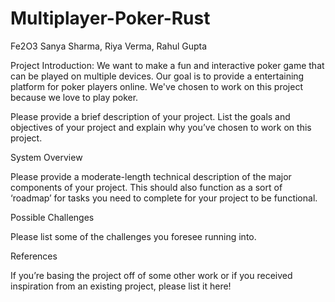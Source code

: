 # Multiplayer-Poker-Rust

Fe2O3
Sanya Sharma, Riya Verma, Rahul Gupta

Project Introduction: We want to make a fun and interactive poker game that can be played on multiple devices. Our goal is to provide a entertaining platform for poker players online. We've chosen to work on this project because we love to play poker. 

Please provide a brief description of your project. List the goals and objectives of your project and explain why you’ve chosen to work on this project.

System Overview

Please provide a moderate-length technical description of the major components of your project. This should also function as a sort of ‘roadmap’ for tasks you need to complete for your project to be functional.

Possible Challenges

Please list some of the challenges you foresee running into.

References

If you’re basing the project off of some other work or if you received inspiration from an existing project, please list it here!

